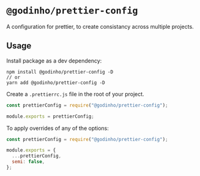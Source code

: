# `@godinho/prettier-config`

A configuration for prettier, to create consistancy across multiple projects.

## Usage

Install package as a dev dependency:

```
npm install @godinho/prettier-config -D
// or
yarn add @godinho/prettier-config -D
```

Create a `.prettierrc.js` file in the root of your project.

```js
const prettierConfig = require("@godinho/prettier-config");

module.exports = prettierConfig;
```

To apply overrides of any of the options:

```js
const prettierConfig = require("@godinho/prettier-config");

module.exports = {
  ...prettierConfig,
  semi: false,
};
```
